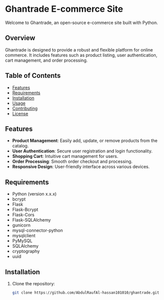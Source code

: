 ﻿# Ghantrade E-commerce Site

Welcome to Ghantrade, an open-source e-commerce site built with Python.

## Overview

Ghantrade is designed to provide a robust and flexible platform for online commerce. It includes features such as product listing, user authentication, cart management, and order processing.

## Table of Contents

- [Features](#features)
- [Requirements](#requirements)
- [Installation](#installation)
- [Usage](#usage)
- [Contributing](#contributing)
- [License](#license)

## Features

- **Product Management**: Easily add, update, or remove products from the catalog.
- **User Authentication**: Secure user registration and login functionality.
- **Shopping Cart**: Intuitive cart management for users.
- **Order Processing**: Smooth order checkout and processing.
- **Responsive Design**: User-friendly interface across various devices.

## Requirements

- Python (version x.x.x)
- bcrypt
- Flask
- Flask-Bcrypt
- Flask-Cors
- Flask-SQLAlchemy
- gunicorn
- mysql-connector-python
- mysqlclient
- PyMySQL
- SQLAlchemy
- cryptography
- uuid


## Installation

1. Clone the repository:

   ```bash
   git clone https://github.com/AbdulRaufAl-hassan101010/ghantrade.git
